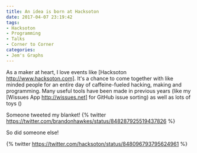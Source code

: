 ```yaml
---
title: An idea is born at Hacksoton
date: 2017-04-07 23:19:42
tags:
- Hacksoton
- Programming
- Talks
- Corner to Corner
categories:
- Jem's Graphs
---
```

As a maker at heart, I love events like [Hacksoton http://www.hacksoton.com]. It's a chance to come together with like minded people for an entire day of caffeine-fueled hacking, making and programming. Many useful tools have been made in previous years (like my [Wissues App http://wissues.net] for GitHub issue sorting) as well as lots of toys ()

Someone tweeted my blanket!
{% twitter https://twitter.com/brandonhawkes/status/848287925519437826 %}

So did someone else!

{% twitter https://twitter.com/hacksoton/status/848096793795624961 %}
